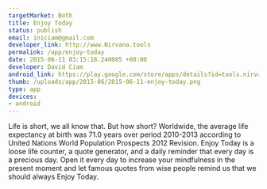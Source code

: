 ```yaml
--- 
targetMarket: Both
title: Enjoy Today
status: publish
email: iniciam@gmail.com
developer_link: http://www.Nirvana.tools
permalink: /app/enjoy-today
date: 2015-06-11 03:15:18.240085 +00:00
developer: David Ciam
android_link: https://play.google.com/store/apps/details?id=tools.nirvana.enjoytoday
thumb: /uploads/app/2015-06/2015-06-11-enjoy-today.png
type: app
devices: 
- android
---
```


Life is short, we all know that. But how short?
Worldwide, the average life expectancy at birth was 71.0 years over period 2010-2013 according to United Nations World Population Prospects 2012 Revision.
Enjoy Today is a loose life counter, a quote generator, and a daily reminder that every day is a precious day.
Open it every day to increase your mindfulness in the present moment and let famous quotes from wise people remind us that we should always Enjoy Today.
